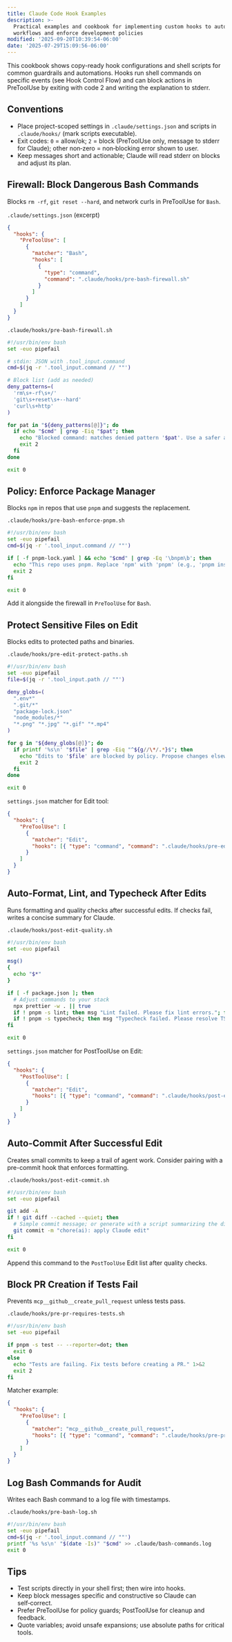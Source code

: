 ```yaml
---
title: Claude Code Hook Examples
description: >-
  Practical examples and cookbook for implementing custom hooks to automate
  workflows and enforce development policies
modified: '2025-09-20T10:39:54-06:00'
date: '2025-07-29T15:09:56-06:00'
---
```


This cookbook shows copy-ready hook configurations and shell scripts for common guardrails and automations. Hooks run shell commands on specific events (see Hook Control Flow) and can block actions in PreToolUse by exiting with code 2 and writing the explanation to stderr.

## Conventions

- Place project-scoped settings in `.claude/settings.json` and scripts in `.claude/hooks/` (mark scripts executable).
- Exit codes: `0` = allow/ok; `2` = block (PreToolUse only, message to stderr for Claude); other non‑zero = non‑blocking error shown to user.
- Keep messages short and actionable; Claude will read stderr on blocks and adjust its plan.

## Firewall: Block Dangerous Bash Commands

Blocks `rm -rf`, `git reset --hard`, and network curls in PreToolUse for `Bash`.

`.claude/settings.json` (excerpt)

```json
{
  "hooks": {
    "PreToolUse": [
      {
        "matcher": "Bash",
        "hooks": [
          {
            "type": "command",
            "command": ".claude/hooks/pre-bash-firewall.sh"
          }
        ]
      }
    ]
  }
}
```

`.claude/hooks/pre-bash-firewall.sh`

```bash
#!/usr/bin/env bash
set -euo pipefail

# stdin: JSON with .tool_input.command
cmd=$(jq -r '.tool_input.command // ""')

# Block list (add as needed)
deny_patterns=(
  'rm\s+-rf\s+/'
  'git\s+reset\s+--hard'
  'curl\s+http'
)

for pat in "${deny_patterns[@]}"; do
  if echo "$cmd" | grep -Eiq "$pat"; then
    echo "Blocked command: matches denied pattern '$pat'. Use a safer alternative or explain why it's necessary." 1>&2
    exit 2
  fi
done

exit 0
```

## Policy: Enforce Package Manager

Blocks `npm` in repos that use `pnpm` and suggests the replacement.

`.claude/hooks/pre-bash-enforce-pnpm.sh`

```bash
#!/usr/bin/env bash
set -euo pipefail
cmd=$(jq -r '.tool_input.command // ""')

if [ -f pnpm-lock.yaml ] && echo "$cmd" | grep -Eq '\bnpm\b'; then
  echo "This repo uses pnpm. Replace 'npm' with 'pnpm' (e.g., 'pnpm install', 'pnpm run <script>')." 1>&2
  exit 2
fi

exit 0
```

Add it alongside the firewall in `PreToolUse` for `Bash`.

## Protect Sensitive Files on Edit

Blocks edits to protected paths and binaries.

`.claude/hooks/pre-edit-protect-paths.sh`

```bash
#!/usr/bin/env bash
set -euo pipefail
file=$(jq -r '.tool_input.path // ""')

deny_globs=(
  ".env*"
  ".git/*"
  "package-lock.json"
  "node_modules/*"
  "*.png" "*.jpg" "*.gif" "*.mp4"
)

for g in "${deny_globs[@]}"; do
  if printf '%s\n' "$file" | grep -Eiq "^${g//\*/.*}$"; then
    echo "Edits to '$file' are blocked by policy. Propose changes elsewhere or explain why this is required." 1>&2
    exit 2
  fi
done

exit 0
```

`settings.json` matcher for Edit tool:

```json
{
  "hooks": {
    "PreToolUse": [
      {
        "matcher": "Edit",
        "hooks": [{ "type": "command", "command": ".claude/hooks/pre-edit-protect-paths.sh" }]
      }
    ]
  }
}
```

## Auto‑Format, Lint, and Typecheck After Edits

Runs formatting and quality checks after successful edits. If checks fail, writes a concise summary for Claude.

`.claude/hooks/post-edit-quality.sh`

```bash
#!/usr/bin/env bash
set -euo pipefail

msg()
{
  echo "$*"
}

if [ -f package.json ]; then
  # Adjust commands to your stack
  npx prettier -w . || true
  if ! pnpm -s lint; then msg "Lint failed. Please fix lint errors."; fi
  if ! pnpm -s typecheck; then msg "Typecheck failed. Please resolve TS errors."; fi
fi

exit 0
```

`settings.json` matcher for PostToolUse on Edit:

```json
{
  "hooks": {
    "PostToolUse": [
      {
        "matcher": "Edit",
        "hooks": [{ "type": "command", "command": ".claude/hooks/post-edit-quality.sh" }]
      }
    ]
  }
}
```

## Auto‑Commit After Successful Edit

Creates small commits to keep a trail of agent work. Consider pairing with a pre-commit hook that enforces formatting.

`.claude/hooks/post-edit-commit.sh`

```bash
#!/usr/bin/env bash
set -euo pipefail

git add -A
if ! git diff --cached --quiet; then
  # Simple commit message; or generate with a script summarizing the diff
  git commit -m "chore(ai): apply Claude edit"
fi

exit 0
```

Append this command to the `PostToolUse` Edit list after quality checks.

## Block PR Creation if Tests Fail

Prevents `mcp__github__create_pull_request` unless tests pass.

`.claude/hooks/pre-pr-requires-tests.sh`

```bash
#!/usr/bin/env bash
set -euo pipefail

if pnpm -s test -- --reporter=dot; then
  exit 0
else
  echo "Tests are failing. Fix tests before creating a PR." 1>&2
  exit 2
fi
```

Matcher example:

```json
{
  "hooks": {
    "PreToolUse": [
      {
        "matcher": "mcp__github__create_pull_request",
        "hooks": [{ "type": "command", "command": ".claude/hooks/pre-pr-requires-tests.sh" }]
      }
    ]
  }
}
```

## Log Bash Commands for Audit

Writes each Bash command to a log file with timestamps.

`.claude/hooks/pre-bash-log.sh`

```bash
#!/usr/bin/env bash
set -euo pipefail
cmd=$(jq -r '.tool_input.command // ""')
printf '%s %s\n' "$(date -Is)" "$cmd" >> .claude/bash-commands.log
exit 0
```

## Tips

- Test scripts directly in your shell first; then wire into hooks.
- Keep block messages specific and constructive so Claude can self‑correct.
- Prefer PreToolUse for policy guards; PostToolUse for cleanup and feedback.
- Quote variables; avoid unsafe expansions; use absolute paths for critical tools.
